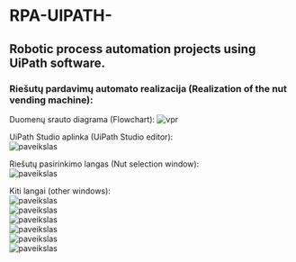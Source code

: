 # RPA-UIPATH-

## Robotic process automation projects using UiPath software.

### Riešutų pardavimų automato realizacija (Realization of the nut vending machine):  

Duomenų srauto diagrama (Flowchart):
![vpr](https://github.com/Mantelisx/RPA-UIPATH-/assets/92160605/0e4e693c-9fac-47ec-a47e-544d5c57e8e0)

UiPath Studio aplinka (UiPath Studio editor):  
![paveikslas](https://github.com/Mantelisx/RPA-UIPATH-/assets/92160605/db2efd88-1dd1-46d8-89d6-e923c68ddae4)



Riešutų pasirinkimo langas (Nut selection window):  
![paveikslas](https://github.com/Mantelisx/RPA-UIPATH-/assets/92160605/3a3572f7-f54d-4090-8f17-b6e4a39e74e9)

Kiti langai (other windows):  
![paveikslas](https://github.com/Mantelisx/RPA-UIPATH-/assets/92160605/f01584ca-9610-4ff3-919f-f8329d194387)  
![paveikslas](https://github.com/Mantelisx/RPA-UIPATH-/assets/92160605/560c9a6e-3667-42ae-bd2b-dac66f163a33)  
![paveikslas](https://github.com/Mantelisx/RPA-UIPATH-/assets/92160605/93994d3a-2fa5-4b79-bcd0-d2ed3a31f9ec)  
![paveikslas](https://github.com/Mantelisx/RPA-UIPATH-/assets/92160605/59523c46-7af5-48a3-af6a-d7ab4b788e7c)  
![paveikslas](https://github.com/Mantelisx/RPA-UIPATH-/assets/92160605/0391ba6e-d424-4b5f-8126-81de3d1f3bdc)  
![paveikslas](https://github.com/Mantelisx/RPA-UIPATH-/assets/92160605/48e282c3-88a4-4150-9721-7c1f1ce0a502)  


